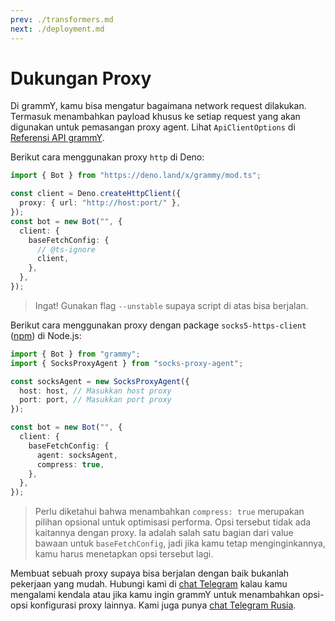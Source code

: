 ```yaml
---
prev: ./transformers.md
next: ./deployment.md
---
```


# Dukungan Proxy

Di grammY, kamu bisa mengatur bagaimana network request dilakukan.
Termasuk menambahkan payload khusus ke setiap request yang akan digunakan untuk pemasangan proxy agent.
Lihat `ApiClientOptions` di [Referensi API grammY](https://deno.land/x/grammy/mod.ts?s=ApiClientOptions).

Berikut cara menggunakan proxy `http` di Deno:

```ts
import { Bot } from "https://deno.land/x/grammy/mod.ts";

const client = Deno.createHttpClient({
  proxy: { url: "http://host:port/" },
});
const bot = new Bot("", {
  client: {
    baseFetchConfig: {
      // @ts-ignore
      client,
    },
  },
});
```

> Ingat! Gunakan flag `--unstable` supaya script di atas bisa berjalan.

Berikut cara menggunakan proxy dengan package `socks5-https-client` ([npm](https://www.npmjs.com/package/socks-proxy-agent)) di Node.js:

```ts
import { Bot } from "grammy";
import { SocksProxyAgent } from "socks-proxy-agent";

const socksAgent = new SocksProxyAgent({
  host: host, // Masukkan host proxy
  port: port, // Masukkan port proxy
});

const bot = new Bot("", {
  client: {
    baseFetchConfig: {
      agent: socksAgent,
      compress: true,
    },
  },
});
```

> Perlu diketahui bahwa menambahkan `compress: true` merupakan pilihan opsional untuk optimisasi performa.
> Opsi tersebut tidak ada kaitannya dengan proxy.
> Ia adalah salah satu bagian dari value bawaan untuk `baseFetchConfig`, jadi jika kamu tetap menginginkannya, kamu harus menetapkan opsi tersebut lagi.

Membuat sebuah proxy supaya bisa berjalan dengan baik bukanlah pekerjaan yang mudah.
Hubungi kami di [chat Telegram](https://t.me/grammyjs) kalau kamu mengalami kendala atau jika kamu ingin grammY untuk menambahkan opsi-opsi konfigurasi proxy lainnya.
Kami juga punya [chat Telegram Rusia](https://t.me/grammyjs_ru).
